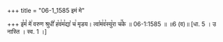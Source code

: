 +++
title = "06-1_1585 इमं मे"

+++
इ꣣मं꣡ मे꣢ वरुण श्रुधी꣣ ह꣡व꣢म꣣द्या꣡ च꣢ मृडय। त्वा꣡म꣢व꣣स्यु꣡रा च꣢꣯के ॥ 06-1:1585 ॥ ॥6 (व)॥ [धा. 5 । उ नास्ति । स्व. 1 ।]